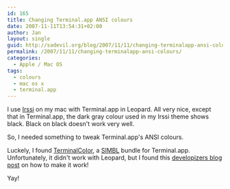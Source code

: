 ```yaml
---
id: 165
title: Changing Terminal.app ANSI colours
date: 2007-11-11T13:54:31+02:00
author: Jan
layout: single
guid: http://sadevil.org/blog/2007/11/11/changing-terminalapp-ansi-colours/
permalink: /2007/11/11/changing-terminalapp-ansi-colours/
categories:
  - Apple / Mac OS
tags:
  - colours
  - mac os x
  - terminal.app
---
```

I use [Irssi](http://www.irssi.org/) on my mac with Terminal.app in Leopard. All very nice, except that in Terminal.app, the dark gray colour used in my Irssi theme shows black. Black on black doesn't work very well.

So, I needed something to tweak Terminal.app's ANSI colours.

Luckely, I found [TerminalColor](http://culater.net/software/TerminalColors/TerminalColors.php), a [SIMBL](http://culater.net/software/SIMBL/SIMBL.php) bundle for Terminal.app. Unfortunately, it didn't work with Leopard, but I found this [developizers blog post](http://developizers.blogspot.com/2007/11/terminal-colors-in-leopard.html) on how to make it work! 

Yay!
